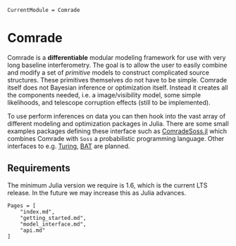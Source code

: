 ```@meta
CurrentModule = Comrade
```

# Comrade

Comrade is a **differentiable** modular modeling framework for use with very long baseline interferometry.
The goal is to allow the user to easily combine and modify a set of *primitive* models
to construct complicated source structures. These primitives themselves do not have to 
be simple. Comrade itself does not Bayesian inference or optimization itself. Instead it
creates all the components needed, i.e. a image/visibility model, some simple likelihoods, and telescope corruption effects (still to be implemented).

To use perform inferences on data you can then hook into the vast array of different 
modeling and optimization packages in Julia. There are some small examples packages
defining these interface such as [ComradeSoss.jl](https://github.com/ptiede/ComradeSoss.jl) 
which combines Comrade with `Soss` a probabilistic programming language. Other interfaces
to e.g. [Turing](https://turing.ml/stable/), [BAT](https://github.com/bat/BAT.jl) are 
planned.

## Requirements

The minimum Julia version we require is 1.6, which is the current LTS release. In the 
future we may increase this as Julia advances.

```@contents
Pages = [
    "index.md",
    "getting_started.md",
    "model_interface.md",
    "api.md"
]
```

